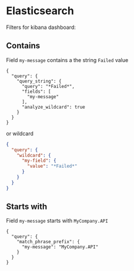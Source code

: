# Elasticsearch

Filters for kibana dashboard:

## Contains

Field `my-message` contains a the string `Failed` value
```
{
  "query": {
    "query_string": {
      "query": "*Failed*",
      "fields": [
        "my-message"
      ],
      "analyze_wildcard": true
    }
  }
}
```

or wildcard
```json
{
  "query": {
    "wildcard": {
      "my-field": {
        "value": "*Failed*"
      }
    }
  }
}
```

## Starts with

Field `my-message` starts with `MyCompany.API`
```
{
  "query": {
    "match_phrase_prefix": {
      "my-message": "MyCompany.API"
    }
  }
}
```
